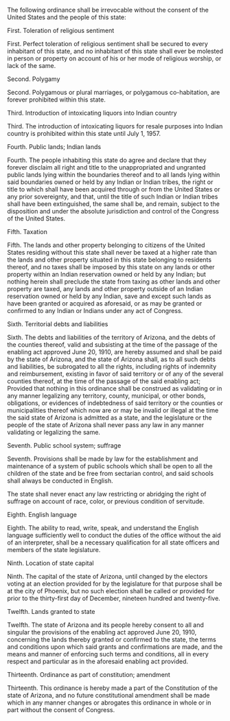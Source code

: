 The following ordinance shall be irrevocable without the consent of the
United States and the people of this state:

First. Toleration of religious sentiment

First. Perfect toleration of religious sentiment shall be secured to
every inhabitant of this state, and no inhabitant of this state shall ever be
molested in person or property on account of his or her mode of religious
worship, or lack of the same.

Second. Polygamy

Second. Polygamous or plural marriages, or polygamous co-habitation, are
forever prohibited within this state.

Third. Introduction of intoxicating liquors into
Indian country

Third. The introduction of intoxicating liquors for resale purposes into
Indian country is prohibited within this state until July 1, 1957.

Fourth. Public lands; Indian lands

Fourth. The people inhabiting this state do agree and declare that they
forever disclaim all right and title to the unappropriated and ungranted
public lands lying within the boundaries thereof and to all lands lying within
said boundaries owned or held by any Indian or Indian tribes, the right or
title to which shall have been acquired through or from the United States or
any prior sovereignty, and that, until the title of such Indian or Indian
tribes shall have been extinguished, the same shall be, and remain, subject to
the disposition and under the absolute jurisdiction and control of the
Congress of the United States.

Fifth. Taxation

Fifth. The lands and other property belonging to citizens of the United
States residing without this state shall never be taxed at a higher rate than
the lands and other property situated in this state belonging to residents
thereof, and no taxes shall be imposed by this state on any lands or other
property within an Indian reservation owned or held by any Indian; but nothing
herein shall preclude the state from taxing as other lands and other property
are taxed, any lands and other property outside of an Indian reservation owned
or held by any Indian, save and except such lands as have been granted or
acquired as aforesaid, or as may be granted or confirmed to any Indian or
Indians under any act of Congress.

Sixth. Territorial debts and liabilities

Sixth. The debts and liabilities of the territory of Arizona, and the
debts of the counties thereof, valid and subsisting at the time of the passage
of the enabling act approved June 20, 1910, are hereby assumed and shall be
paid by the state of Arizona, and the state of Arizona shall, as to all such
debts and liabilities, be subrogated to all the rights, including rights of
indemnity and reimbursement, existing in favor of said territory or of any of
the several counties thereof, at the time of the passage of the said enabling
act; Provided that nothing in this ordinance shall be construed as validating
or in any manner legalizing any territory, county, municipal, or other bonds,
obligations, or evidences of indebtedness of said territory or the counties or
municipalities thereof which now are or may be invalid or illegal at the time
the said state of Arizona is admitted as a state, and the legislature or the
people of the state of Arizona shall never pass any law in any manner
validating or legalizing the same.

Seventh. Public school system; suffrage

Seventh. Provisions shall be made by law for the establishment and
maintenance of a system of public schools which shall be open to all the
children of the state and be free from sectarian control, and said schools
shall always be conducted in English.

The state shall never enact any law restricting or abridging the right
of suffrage on account of race, color, or previous condition of servitude.

Eighth. English language

Eighth. The ability to read, write, speak, and understand the English
language sufficiently well to conduct the duties of the office without the aid
of an interpreter, shall be a necessary qualification for all state officers
and members of the state legislature.

Ninth. Location of state capital

Ninth. The capital of the state of Arizona, until changed by the
electors voting at an election provided for by the legislature for that
purpose shall be at the city of Phoenix, but no such election shall be called
or provided for prior to the thirty-first day of December, nineteen hundred
and twenty-five.

Twelfth. Lands granted to state

Twelfth. The state of Arizona and its people hereby consent to all and
singular the provisions of the enabling act approved June 20, 1910, concerning
the lands thereby granted or confirmed to the state, the terms and conditions
upon which said grants and confirmations are made, and the means and manner of
enforcing such terms and conditions, all in every respect and particular as in
the aforesaid enabling act provided.

Thirteenth. Ordinance as part of
constitution; amendment

Thirteenth. This ordinance is hereby made a part of the Constitution of
the state of Arizona, and no future constitutional amendment shall be made
which in any manner changes or abrogates this ordinance in whole or in part
without the consent of Congress.
